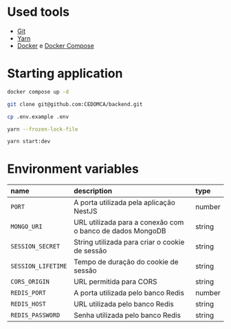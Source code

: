 # Used tools

- [Git](https://git-scm.com/book/en/v2/Getting-Started-Installing-Git)
- [Yarn](https://yarnpkg.com/getting-started/install)
- [Docker](https://docs.docker.com/engine/install/) e [Docker Compose](https://docs.docker.com/compose/install/)

# Starting application

```bash
docker compose up -d

git clone git@github.com:CEDOMCA/backend.git

cp .env.example .env

yarn --frozen-lock-file

yarn start:dev
```

# Environment variables

| name               | description                                               | type   |
| :----------------- | :-------------------------------------------------------- | :----- |
| `PORT`             | A porta utilizada pela aplicação NestJS                   | number |
| `MONGO_URI`        | URL utilizada para a conexão com o banco de dados MongoDB | string |
| `SESSION_SECRET`   | String utilizada para criar o cookie de sessão            | string |
| `SESSION_LIFETIME` | Tempo de duração do cookie de sessão                      | string |
| `CORS_ORIGIN`      | URL permitida para CORS                                   | string |
| `REDIS_PORT`       | A porta utilizada pelo banco Redis                        | number |
| `REDIS_HOST`       | URL utilizada pelo banco Redis                            | string |
| `REDIS_PASSWORD`   | Senha utilizada pelo banco Redis                          | string |
